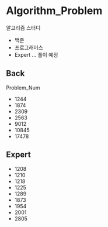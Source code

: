 # Algorithm_Problem
알고리즘 스터디
- 백준
- 프로그래머스
- Expert
...
풀이 예정

## Back

Problem_Num
- 1244
- 1874
- 2309
- 2563
- 9012
- 10845
- 17478

## Expert
- 1208
- 1210
- 1218
- 1225
- 1289
- 1873
- 1954
- 2001
- 2805
